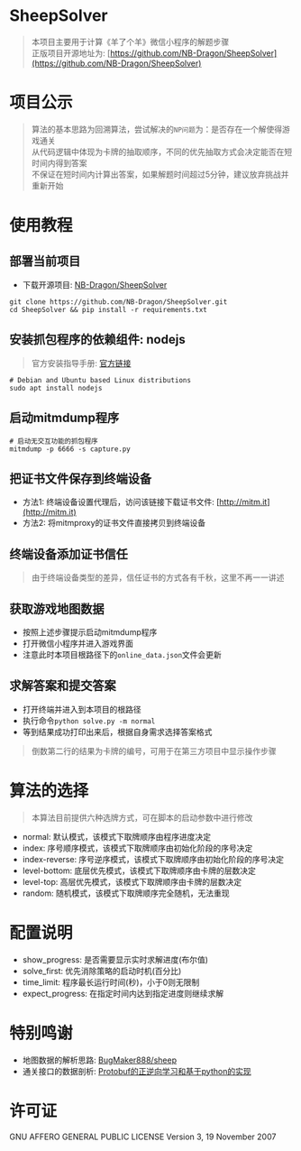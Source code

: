 # SheepSolver
> 本项目主要用于计算《羊了个羊》微信小程序的解题步骤<br>
> 正版项目开源地址为: [https://github.com/NB-Dragon/SheepSolver](https://github.com/NB-Dragon/SheepSolver)

# 项目公示
> 算法的基本思路为回溯算法，尝试解决的`NP问题`为：是否存在一个解使得游戏通关<br>
> 从代码逻辑中体现为卡牌的抽取顺序，不同的优先抽取方式会决定能否在短时间内得到答案<br>
> 不保证在短时间内计算出答案，如果解题时间超过5分钟，建议放弃挑战并重新开始<br>

# 使用教程
## 部署当前项目
- 下载开源项目: [NB-Dragon/SheepSolver](https://github.com/NB-Dragon/SheepSolver)
```shell
git clone https://github.com/NB-Dragon/SheepSolver.git
cd SheepSolver && pip install -r requirements.txt
```

## 安装抓包程序的依赖组件: nodejs
> 官方安装指导手册: [官方链接](https://nodejs.org/en/download/package-manager)
```shell
# Debian and Ubuntu based Linux distributions
sudo apt install nodejs
```

## 启动mitmdump程序
```shell
# 启动无交互功能的抓包程序
mitmdump -p 6666 -s capture.py
```

## 把证书文件保存到终端设备
- 方法1: 终端设备设置代理后，访问该链接下载证书文件: [http://mitm.it](http://mitm.it)
- 方法2: 将mitmproxy的证书文件直接拷贝到终端设备

## 终端设备添加证书信任
> 由于终端设备类型的差异，信任证书的方式各有千秋，这里不再一一讲述

## 获取游戏地图数据
- 按照上述步骤提示启动mitmdump程序
- 打开微信小程序并进入游戏界面
- 注意此时本项目根路径下的`online_data.json`文件会更新

## 求解答案和提交答案
- 打开终端并进入到本项目的根路径
- 执行命令`python solve.py -m normal`
- 等到结果成功打印出来后，根据自身需求选择答案格式
> 倒数第二行的结果为卡牌的编号，可用于在第三方项目中显示操作步骤

# 算法的选择
> 本算法目前提供六种选牌方式，可在脚本的启动参数中进行修改
- normal: 默认模式，该模式下取牌顺序由程序进度决定
- index: 序号顺序模式，该模式下取牌顺序由初始化阶段的序号决定
- index-reverse: 序号逆序模式，该模式下取牌顺序由初始化阶段的序号决定
- level-bottom: 底层优先模式，该模式下取牌顺序由卡牌的层数决定
- level-top: 高层优先模式，该模式下取牌顺序由卡牌的层数决定
- random: 随机模式，该模式下取牌顺序完全随机，无法重现

# 配置说明
- show_progress: 是否需要显示实时求解进度(布尔值)
- solve_first: 优先消除策略的启动时机(百分比)
- time_limit: 程序最长运行时间(秒)，小于0则无限制
- expect_progress: 在指定时间内达到指定进度则继续求解

# 特别鸣谢
- 地图数据的解析思路: [BugMaker888/sheep](https://github.com/BugMaker888/sheep)
- 通关接口的数据剖析: [Protobuf的正逆向学习和基于python的实现](https://www.52pojie.cn/forum.php?mod=viewthread&tid=1692444)

# 许可证
GNU AFFERO GENERAL PUBLIC LICENSE Version 3, 19 November 2007
